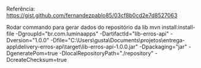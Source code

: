 Referência:
https://gist.github.com/fernandezpablo85/03cf8b0cd2e7d8527063

Rodar commando para gerar dados do repositório da lib
mvn install:install-file -DgroupId="br.com.luminaapps" -DartifactId="lib-erros-api" -Dversion="1.0.0" -Dfile="C:\Users\gusta\Documents\projetos\entrega-app\delivery-erros-api\target\lib-erros-api-1.0.0.jar" -Dpackaging="jar" -DgeneratePom=true -DlocalRepositoryPath="./repository" -DcreateChecksum=true